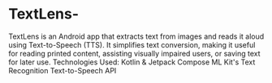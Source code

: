 # TextLens-
TextLens is an Android app that extracts text from images and reads it aloud using Text-to-Speech (TTS). It simplifies text conversion, making it useful for reading printed content, assisting visually impaired users, or saving text for later use. Technologies Used:  Kotlin &amp; Jetpack Compose ML Kit's Text Recognition Text-to-Speech API
